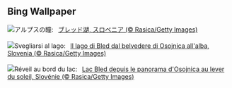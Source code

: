 ## Bing Wallpaper
![](https://www.bing.com/th?id=OHR.LakeBledSunrise_JA-JP6531539874_UHD.jpg&w=1000)アルプスの瞳:&nbsp;&ensp;[ブレッド湖, スロベニア (© Rasica/Getty Images)](https://www.bing.com/th?id=OHR.LakeBledSunrise_JA-JP6531539874_UHD.jpg)
<br><br/>
![](https://www.bing.com/th?id=OHR.LakeBledSunrise_IT-IT9781591413_UHD.jpg&w=1000)Svegliarsi al lago:&nbsp;&ensp;[Il lago di Bled dal belvedere di Osojnica all'alba, Slovenia (© Rasica/Getty Images)](https://www.bing.com/th?id=OHR.LakeBledSunrise_IT-IT9781591413_UHD.jpg)
<br><br/>
![](https://www.bing.com/th?id=OHR.LakeBledSunrise_FR-FR7792923061_UHD.jpg&w=1000)Réveil au bord du lac:&nbsp;&ensp;[Lac Bled depuis le panorama d'Osojnica au lever du soleil, Slovénie (© Rasica/Getty Images)](https://www.bing.com/th?id=OHR.LakeBledSunrise_FR-FR7792923061_UHD.jpg)
<br><br/>
